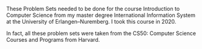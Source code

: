 These Problem Sets needed to be done for the course Introduction to Computer Science from my master degree International Information System at the University of Erlangen–Nuremberg. I took this course in 2020.

In fact, all these problem sets were taken from the CS50: Computer Science Courses and Programs from Harvard. 
